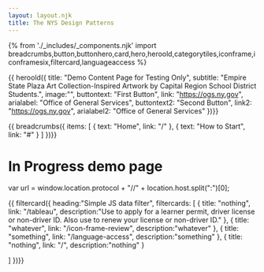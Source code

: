 ```yaml
---
layout: layout.njk
title: The NYS Design Patterns
---
```

{% from './_includes/_components.njk' import breadcrumbs,button,buttonhero,card,hero,heroold,categorytiles,iconframe,iconframesix,filtercard,languageaccess %} 


{{ heroold({ 
    title: "Demo Content Page for Testing Only",
    subtitle: "Empire State Plaza Art Collection-Inspired Artwork by Capital Region School District Students.",
    image:"",
    buttontext: "First Button",
    link: "https://ogs.ny.gov",
    arialabel: "Office of General Services",
    buttontext2: "Second Button",
    link2: "https://ogs.ny.gov",
    arialabel2: "Office of General Services"
})}}


{{ breadcrumbs({ 
     items: [
    {
      text: "Home",
      link: "/"
    },
    {
      text: "How to Start",
      link: "#"
    }
  ]
})}}

# In Progress demo page


<a href="" id="demo"></a>
<script>
var newURL = window.location.protocol + "//" + window.location.host + window.location.pathname + window.location.search
var otherURL = window.location.protocol + "//" + 'ogs-digital-services.github.io' + window.location.pathname + window.location.search
document.getElementById("demo").innerHTML = otherURL;
document.getElementById("demo").setAttribute('href', otherURL);
</script>




var url = window.location.protocol + "//" + location.host.split(":")[0];





{{ filtercard({ 
    heading:"Simple JS data filter",
    filtercards: [
    {
      title: "nothing",
      link: "/tableau",
      description:"Use to apply for a learner permit, driver license or non-driver ID. Also use to renew your license or non-driver ID."
    },
    {
      title: "whatever",
      link: "/icon-frame-review",
      description:"whatever"
    },
    {
      title: "something",
      link: "/language-access",
      description:"something"
    },
    {
      title: "nothing",
      link: "/",
      description:"nothing"
    }
  
  ]
})}}
